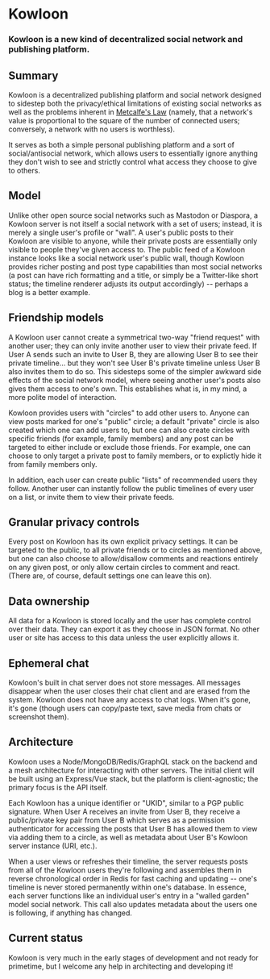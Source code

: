 # Kowloon
### Kowloon is a new kind of decentralized social network and publishing platform.

## Summary

Kowloon is a decentralized publishing platform and social network designed to sidestep both the privacy/ethical limitations of existing social networks as well as the problems inherent in [Metcalfe's Law](https://en.m.wikipedia.org/wiki/Metcalfe's_law) (namely, that a network's value is proportional to the square of the number of connected users; conversely, a network with no users is worthless).

It serves as both a simple personal publishing platform and a sort of social/antisocial network, which allows users to essentially ignore anything they don't wish to see and strictly control what access they choose to give to others.

## Model

Unlike other open source social networks such as Mastodon or Diaspora, a Kowloon server is not itself a social network with a set of users; instead, it is merely a single user's profile or "wall". A user's public posts to their Kowloon are visible to anyone, while their private posts are essentially only visible to people they've given access to. The public feed of a Kowloon instance looks like a social network user's public wall, though Kowloon provides richer posting and post type capabilities than most social networks (a post can have rich formatting and a title, or simply be a Twitter-like short status; the timeline renderer adjusts its output accordingly) -- perhaps a blog is a better example.

## Friendship models

A Kowloon user cannot create a symmetrical two-way "friend request" with another user; they can only invite another user to view their private feed. If User A sends such an invite to User B, they are allowing User B to see their private timeline... but they won't see User B's private timeline unless User B also invites them to do so. This sidesteps some of the simpler awkward side effects of the social network model, where seeing another user's posts also gives them access to one's own. This establishes what is, in my mind, a more polite model of interaction.

Kowloon provides users with "circles" to add other users to. Anyone can view posts marked for one's "public" circle; a default "private" circle is also created which one can add users to, but one can also create circles with specific friends (for example, family members) and any post can be targeted to either include or exclude those friends. For example, one can choose to only target a private post to family members, or to explictly hide it from family members only.

In addition, each user can create public "lists" of recommended users they follow. Another user can instantly follow the public timelines of every user on a list, or invite them to view their private feeds.

## Granular privacy controls

Every post on Kowloon has its own explicit privacy settings. It can be targeted to the public, to all private friends or to circles as mentioned above, but one can also choose to allow/disallow comments and reactions entirely on any given post, or only allow certain circles to comment and react. (There are, of course, default settings one can leave this on).

## Data ownership

All data for a Kowloon is stored locally and the user has complete control over their data. They can export it as they choose in JSON format. No other user or site has access to this data unless the user explicitly allows it.

## Ephemeral chat
Kowloon's built in chat server does not store messages. All messages disappear when the user closes their chat client and are erased from the system. Kowloon does not have any access to chat logs. When it's gone, it's gone (though users can copy/paste text, save media from chats or screenshot them).

## Architecture
Kowloon uses a Node/MongoDB/Redis/GraphQL stack on the backend and a mesh architecture for interacting with other servers. The initial client will be built using an Express/Vue stack, but the platform is client-agnostic; the primary focus is the API itself.

Each Kowloon has a unique identifier or "UKID", similar to a PGP public signature. When User A receives an invite from User B, they receive a public/private key pair from User B which serves as a permission authenticator for accessing the posts that User B has allowed them to view via adding them to a circle, as well as metadata about User B's Kowloon server instance (URI, etc.).

When a user views or refreshes their timeline, the server requests posts from all of the Kowloon users they're following and assembles them in reverse chronological order in Redis for fast caching and updating -- one's timeline is never stored permanently within one's database. In essence, each server functions like an individual user's entry in a "walled garden" model social network. This call also updates metadata about the users one is following, if anything has changed.

## Current status

Kowloon is very much in the early stages of development and not ready for primetime, but I welcome any help in architecting and developing it!
